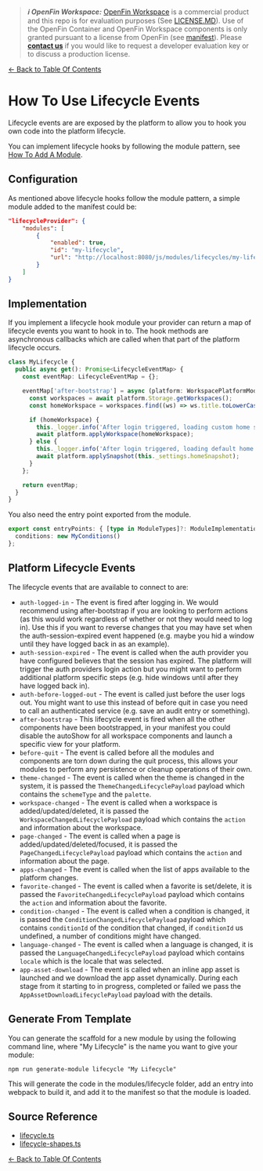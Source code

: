 > **_:information_source: OpenFin Workspace:_** [OpenFin Workspace](https://www.openfin.co/workspace/) is a commercial product and this repo is for evaluation purposes (See [LICENSE.MD](../LICENSE.MD)). Use of the OpenFin Container and OpenFin Workspace components is only granted pursuant to a license from OpenFin (see [manifest](../public/manifest.fin.json)). Please [**contact us**](https://www.openfin.co/workspace/poc/) if you would like to request a developer evaluation key or to discuss a production license.

[<- Back to Table Of Contents](../README.md)

# How To Use Lifecycle Events

Lifecycle events are are exposed by the platform to allow you to hook you own code into the platform lifecycle.

You can implement lifecycle hooks by following the module pattern, see [How To Add A Module](./how-to-add-a-module.md).

## Configuration

As mentioned above lifecycle hooks follow the module pattern, a simple module added to the manifest could be:

```json
"lifecycleProvider": {
    "modules": [
        {
            "enabled": true,
            "id": "my-lifecycle",
            "url": "http://localhost:8080/js/modules/lifecycles/my-lifecycle.bundle.js"
        }
    ]
}
```

## Implementation

If you implement a lifecycle hook module your provider can return a map of lifecycle events you want to hook in to. The hook methods are asynchronous callbacks which are called when that part of the platform lifecycle occurs.

```ts
class MyLifecycle {
  public async get(): Promise<LifecycleEventMap> {
    const eventMap: LifecycleEventMap = {};

    eventMap['after-bootstrap'] = async (platform: WorkspacePlatformModule) => {
      const workspaces = await platform.Storage.getWorkspaces();
      const homeWorkspace = workspaces.find((ws) => ws.title.toLowerCase() === 'my-snapshot');

      if (homeWorkspace) {
        this._logger.info('After login triggered, loading custom home snapshot');
        await platform.applyWorkspace(homeWorkspace);
      } else {
        this._logger.info('After login triggered, loading default home snapshot');
        await platform.applySnapshot(this._settings.homeSnapshot);
      }
    };

    return eventMap;
  }
}
```

You also need the entry point exported from the module.

```ts
export const entryPoints: { [type in ModuleTypes]?: ModuleImplementation } = {
  conditions: new MyConditions()
};
```

## Platform Lifecycle Events

The lifecycle events that are available to connect to are:

- `auth-logged-in` - The event is fired after logging in. We would recommend using after-bootstrap if you are looking to perform actions (as this would work regardless of whether or not they would need to log in). Use this if you want to reverse changes that you may have set when the auth-session-expired event happened (e.g. maybe you hid a window until they have logged back in as an example).
- `auth-session-expired` - The event is called when the auth provider you have configured believes that the session has expired. The platform will trigger the auth providers login action but you might want to perform additional platform specific steps (e.g. hide windows until after they have logged back in).
- `auth-before-logged-out` - The event is called just before the user logs out. You might want to use this instead of before quit in case you need to call an authenticated service (e.g. save an audit entry or something).
- `after-bootstrap` - This lifecycle event is fired when all the other components have been bootstrapped, in your manifest you could disable the autoShow for all workspace components and launch a specific view for your platform.
- `before-quit` - The event is called before all the modules and components are torn down during the quit process, this allows your modules to perform any persistence or cleanup operations of their own.
- `theme-changed` - The event is called when the theme is changed in the system, it is passed the `ThemeChangedLifecyclePayload` payload which contains the `schemeType` and the `palette`.
- `workspace-changed` - The event is called when a workspace is added/updated/deleted, it is passed the `WorkspaceChangedLifecyclePayload` payload which contains the `action` and information about the workspace.
- `page-changed` - The event is called when a page is added/updated/deleted/focused, it is passed the `PageChangedLifecyclePayload` payload which contains the `action` and information about the page.
- `apps-changed` - The event is called when the list of apps available to the platform changes.
- `favorite-changed` - The event is called when a favorite is set/delete, it is passed the `FavoriteChangedLifecyclePayload` payload which contains the `action` and information about the favorite.
- `condition-changed` - The event is called when a condition is changed, it is passed the `ConditionChangedLifecyclePayload` payload which contains `conditionId` of the condition that changed, if `conditionId` us undefined, a number of conditions might have changed.
- `language-changed` - The event is called when a language is changed, it is passed the `LanguageChangedLifecyclePayload` payload which contains `locale` which is the locale that was selected.
- `app-asset-download` - The event is called when an inline app asset is launched and we download the app asset dynamically. During each stage from it starting to in progress, completed or failed we pass the `AppAssetDownloadLifecyclePayload` payload with the details.

## Generate From Template

You can generate the scaffold for a new module by using the following command line, where "My Lifecycle" is the name you want to give your module:

```shell
npm run generate-module lifecycle "My Lifecycle"
```

This will generate the code in the modules/lifecycle folder, add an entry into webpack to build it, and add it to the manifest so that the module is loaded.

## Source Reference

- [lifecycle.ts](../client/src/framework/lifecycle.ts)
- [lifecycle-shapes.ts](../client/src/framework/shapes/lifecycle-shapes.ts)

[<- Back to Table Of Contents](../README.md)
